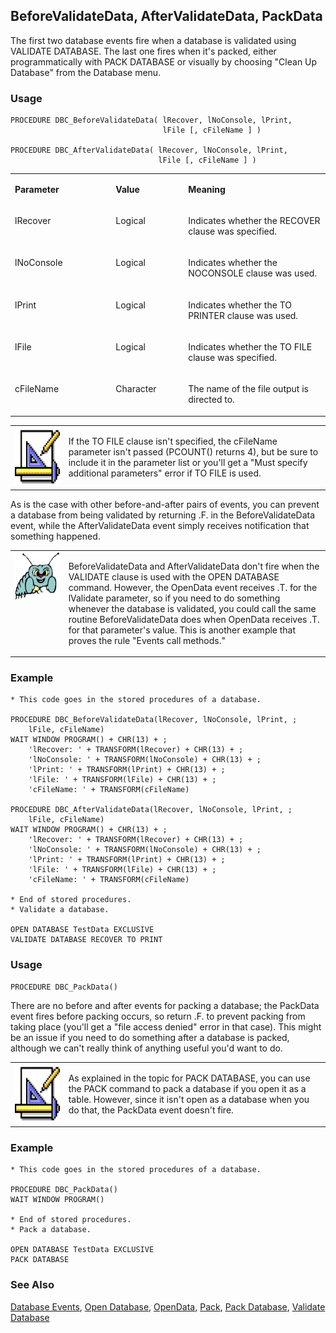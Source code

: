 ## BeforeValidateData, AfterValidateData, PackData

The first two database events fire when a database is validated using VALIDATE DATABASE. The last one fires when it's packed, either programmatically with PACK DATABASE or visually by choosing "Clean Up Database" from the Database menu.

### Usage

```foxpro
PROCEDURE DBC_BeforeValidateData( lRecover, lNoConsole, lPrint,
                                  lFile [, cFileName ] )

PROCEDURE DBC_AfterValidateData( lRecover, lNoConsole, lPrint,
                                 lFile [, cFileName ] )
```
<table>
<tr>
  <td width="32%" valign="top">
  <p><b>Parameter</b></p>
  </td>
  <td width="23%" valign="top">
  <p><b>Value</b></p>
  </td>
  <td width="45%" valign="top">
  <p><b>Meaning</b></p>
  </td>
 </tr>
<tr>
  <td width="32%" valign="top">
  <p>lRecover</p>
  </td>
  <td width="23%" valign="top">
  <p>Logical</p>
  </td>
  <td width="45%" valign="top">
  <p>Indicates whether the RECOVER clause was specified.</p>
  </td>
 </tr>
<tr>
  <td width="32%" valign="top">
  <p>lNoConsole</p>
  </td>
  <td width="23%" valign="top">
  <p>Logical</p>
  </td>
  <td width="45%" valign="top">
  <p>Indicates whether the NOCONSOLE clause was used.</p>
  </td>
 </tr>
<tr>
  <td width="32%" valign="top">
  <p>lPrint</p>
  </td>
  <td width="23%" valign="top">
  <p>Logical</p>
  </td>
  <td width="45%" valign="top">
  <p>Indicates whether the TO PRINTER clause was used.</p>
  </td>
 </tr>
<tr>
  <td width="32%" valign="top">
  <p>lFile</p>
  </td>
  <td width="23%" valign="top">
  <p>Logical</p>
  </td>
  <td width="45%" valign="top">
  <p>Indicates whether the TO FILE clause was specified.</p>
  </td>
 </tr>
<tr>
  <td width="32%" valign="top">
  <p>cFileName</p>
  </td>
  <td width="23%" valign="top">
  <p>Character</p>
  </td>
  <td width="45%" valign="top">
  <p>The name of the file output is directed to.</p>
  </td>
 </tr>
</table>

<table>
<tr>
  <td width="17%" valign="top">
<img width="95" height="94" src="Design.gif">
  </td>
  <td width="83%">
  <p>If the TO FILE clause isn't specified, the cFileName parameter isn't passed (PCOUNT() returns 4), but be sure to include it in the parameter list or you'll get a &quot;Must specify additional parameters&quot; error if TO FILE is used.</p>
  </td>
 </tr>
</table>

As is the case with other before-and-after pairs of events, you can prevent a database from being validated by returning .F. in the BeforeValidateData event, while the AfterValidateData event simply receives notification that something happened.

<table>
<tr>
  <td width="17%" valign="top">
<img width="95" height="77" src="bug.gif">
  </td>
  <td width="83%">
  <p>BeforeValidateData and AfterValidateData don't fire when the VALIDATE clause is used with the OPEN DATABASE command. However, the OpenData event receives .T. for the lValidate parameter, so if you need to do something whenever the database is validated, you could call the same routine BeforeValidateData does when OpenData receives .T. for that parameter's value. This is another example that proves the rule &quot;Events call methods.&quot;</p>
  </td>
 </tr>
</table>

### Example

```foxpro
* This code goes in the stored procedures of a database.

PROCEDURE DBC_BeforeValidateData(lRecover, lNoConsole, lPrint, ;
    lFile, cFileName)
WAIT WINDOW PROGRAM() + CHR(13) + ;
    'lRecover: ' + TRANSFORM(lRecover) + CHR(13) + ;
    'lNoConsole: ' + TRANSFORM(lNoConsole) + CHR(13) + ;
    'lPrint: ' + TRANSFORM(lPrint) + CHR(13) + ;
    'lFile: ' + TRANSFORM(lFile) + CHR(13) + ;
    'cFileName: ' + TRANSFORM(cFileName)

PROCEDURE DBC_AfterValidateData(lRecover, lNoConsole, lPrint, ;
    lFile, cFileName)
WAIT WINDOW PROGRAM() + CHR(13) + ;
    'lRecover: ' + TRANSFORM(lRecover) + CHR(13) + ;
    'lNoConsole: ' + TRANSFORM(lNoConsole) + CHR(13) + ;
    'lPrint: ' + TRANSFORM(lPrint) + CHR(13) + ;
    'lFile: ' + TRANSFORM(lFile) + CHR(13) + ;
    'cFileName: ' + TRANSFORM(cFileName)

* End of stored procedures.
* Validate a database.

OPEN DATABASE TestData EXCLUSIVE
VALIDATE DATABASE RECOVER TO PRINT
```
### Usage

```foxpro
PROCEDURE DBC_PackData()
```

There are no before and after events for packing a database; the PackData event fires before packing occurs, so return .F. to prevent packing from taking place (you'll get a "file access denied" error in that case). This might be an issue if you need to do something after a database is packed, although we can't really think of anything useful you'd want to do.

<table>
<tr>
  <td width="17%" valign="top">
<img width="95" height="94" src="Design.gif">
  </td>
  <td width="83%">
  <p>As explained in the topic for PACK DATABASE, you can use the PACK command to pack a database if you open it as a table. However, since it isn't open as a database when you do that, the PackData event doesn't fire.</p>
  </td>
 </tr>
</table>

### Example

```foxpro
* This code goes in the stored procedures of a database.

PROCEDURE DBC_PackData()
WAIT WINDOW PROGRAM()

* End of stored procedures.
* Pack a database.

OPEN DATABASE TestData EXCLUSIVE
PACK DATABASE
```
### See Also

[Database Events](s4g900.md), [Open Database](s4g316.md), [OpenData](s4g861.md), [Pack](s4g073.md), [Pack Database](s4g318.md), [Validate Database](s4g319.md)